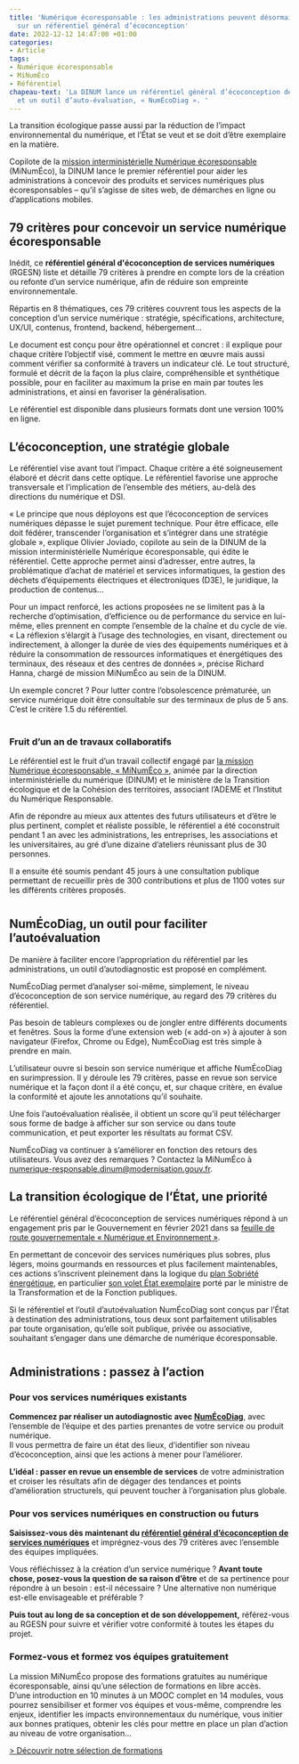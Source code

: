```yaml
---
title: 'Numérique écoresponsable : les administrations peuvent désormais s’appuyer
  sur un référentiel général d’écoconception'
date: 2022-12-12 14:47:00 +01:00
categories:
- Article
tags:
- Numérique écoresponsable
- MiNumÉco
- Référentiel
chapeau-text: 'La DINUM lance un référentiel général d’écoconception de services numériques
  et un outil d’auto-évaluation, « NumÉcoDiag ». '
---
```


La transition écologique passe aussi par la réduction de l’impact environnemental du numérique, et l’État se veut et se doit d’être exemplaire en la matière.

Copilote de la [mission interministérielle Numérique écoresponsable](https://ecoresponsable.numerique.gouv.fr/ "mission interministérielle Numérique écoresponsable - Lien externe") (MiNumÉco), la DINUM lance le premier référentiel pour aider les administrations à concevoir des produits et services numériques plus écoresponsables – qu’il s’agisse de sites web, de démarches en ligne ou d’applications mobiles.

## 79 critères pour concevoir un service numérique écoresponsable

Inédit, ce **référentiel général d'écoconception de services numériques** (RGESN) liste et détaille 79 critères à prendre en compte lors de la création ou refonte d’un service numérique, afin de réduire son empreinte environnementale.

Répartis en 8 thématiques, ces 79 critères couvrent tous les aspects de la conception d’un service numérique : stratégie, spécifications, architecture, UX/UI, contenus, frontend, backend, hébergement…

Le document est conçu pour être opérationnel et concret : il explique pour chaque critère l’objectif visé, comment le mettre en œuvre mais aussi comment vérifier sa conformité à travers un indicateur clé. Le tout structuré, formulé et décrit de la façon la plus claire, compréhensible et synthétique possible, pour en faciliter au maximum la prise en main par toutes les administrations, et ainsi en favoriser la généralisation.

Le référentiel est disponible dans plusieurs formats dont une version 100% en ligne.

## L’écoconception, une stratégie globale

Le référentiel vise avant tout l’impact. Chaque critère a été soigneusement élaboré et décrit dans cette optique. Le référentiel favorise une approche transversale et l’implication de l’ensemble des métiers, au-delà des directions du numérique et DSI. 

« Le principe que nous déployons est que l’écoconception de services numériques dépasse le sujet purement technique. Pour être efficace, elle doit fédérer, transcender l’organisation et s’intégrer dans une stratégie globale », explique Olivier Joviado, copilote au sein de la DINUM de la mission interministérielle Numérique écoresponsable, qui édite le référentiel. Cette approche permet ainsi d’adresser, entre autres, la problématique d’achat de matériel et services informatiques, la gestion des déchets d’équipements électriques et électroniques (D3E), le juridique, la production de contenus...

Pour un impact renforcé, les actions proposées ne se limitent pas à la recherche d’optimisation, d’efficience ou de performance du service en lui-même, elles prennent en compte l’ensemble de la chaîne et du cycle de vie. « La réflexion s’élargit à l’usage des technologies, en visant, directement ou indirectement, à allonger la durée de vies des équipements numériques et à réduire la consommation de ressources informatiques et énergétiques des terminaux, des réseaux et des centres de données », précise Richard Hanna, chargé de mission MiNumÉco au sein de la DINUM.

Un exemple concret ? Pour lutter contre l’obsolescence prématurée, un service numérique doit être consultable sur des terminaux de plus de 5 ans. C’est le critère 1.5 du référentiel.

<div class="encadre noir" style="margin-bottom:40px"><h3 style="margin-top: 40px;">Fruit d’un an de travaux collaboratifs</h3>
<p style="margin-bottom: 0.5em">Le référentiel est le fruit d’un travail collectif engagé par <a href="https://ecoresponsable.numerique.gouv.fr/" title="la mission Numérique écoresponsable - Lien externe">la mission Numérique écoresponsable, « MiNumÉco »</a>, animée par la direction interministérielle du numérique (DINUM) et le ministère de la Transition écologique et de la Cohésion des territoires, associant l’ADEME et l’Institut du Numérique Responsable.</p>
<p style="margin-bottom: 0.5em">Afin de répondre au mieux aux attentes des futurs utilisateurs et d’être le plus pertinent, complet et réaliste possible, le référentiel a été coconstruit pendant 1 an avec les administrations, les entreprises, les associations et les universitaires, au gré d’une dizaine d’ateliers réunissant plus de 30 personnes.</p>
<p style="margin-bottom: 0.5em">Il a ensuite été soumis pendant 45 jours à une consultation publique permettant de recueillir près de 300 contributions et plus de 1100 votes sur les différents critères proposés.</p></div>

## NumÉcoDiag, un outil pour faciliter l’autoévaluation

De manière à faciliter encore l’appropriation du référentiel par les administrations, un outil d’autodiagnostic est proposé en complément.

NumÉcoDiag permet d’analyser soi-même, simplement, le niveau d’écoconception de son service numérique, au regard des 79 critères du référentiel.

Pas besoin de tableurs complexes ou de jongler entre différents documents et fenêtres. Sous la forme d’une extension web (« add-on ») à ajouter à son navigateur (Firefox, Chrome ou Edge), NumÉcoDiag est très simple à prendre en main.

L’utilisateur ouvre si besoin son service numérique et affiche NumÉcoDiag en surimpression. Il y déroule les 79 critères, passe en revue son service numérique et la façon dont il a été conçu, et, sur chaque critère, en évalue la conformité et ajoute les annotations qu’il souhaite.

Une fois l’autoévaluation réalisée, il obtient un score qu’il peut télécharger sous forme de badge à afficher sur son service ou dans toute communication, et peut exporter les résultats au format CSV.

NumÉcoDiag va continuer à s’améliorer en fonction des retours des utilisateurs. Vous avez des remarques ? Contactez la MiNumÉco à [numerique-responsable.dinum@modernisation.gouv.fr](mailto:numerique-responsable.dinum@modernisation.gouv.fr "Ouvre une messagerie mail avec pour destinataire numerique-responsable.dinum@modernisation.gouv.fr").

## La transition écologique de l’État, une priorité

Le référentiel général d’écoconception de services numériques répond à un engagement pris par le Gouvernement en février 2021 dans sa [feuille de route gouvernementale « Numérique et Environnement »](https://www.gouvernement.fr/actualite/numerique-et-environnement-la-feuille-de-route-du-gouvernement "feuille de route gouvernementale Numérique et Environnement - Lien externe").

En permettant de concevoir des services numériques plus sobres, plus légers, moins gourmands en ressources et plus facilement maintenables, ces actions s’inscrivent pleinement dans la logique du [plan Sobriété énergétique](https://www.ecologie.gouv.fr/dossier-presse-plan-sobriete-energetique-mobilisation-generale "plan Sobriété énergétique - Lien externe"), en particulier [son volet État exemplaire](https://www.transformation.gouv.fr/ministre/actualite/plan-sobriete-letat-se-mobilise "son volet État exemplaire - Lien externe") porté par le ministre de la Transformation et de la Fonction publiques.

Si le référentiel et l’outil d’autoévaluation NumÉcoDiag sont conçus par l’État à destination des administrations, tous deux sont parfaitement utilisables par toute organisation, qu’elle soit publique, privée ou associative, souhaitant s’engager dans une démarche de numérique écoresponsable.

<div class="encadre noir" style="margin-bottom:40px"><h2 style="margin-top: 40px;">Administrations : passez à l’action</h2>
<h3>Pour vos services numériques existants</h3>
<p style="margin-bottom: 0.5em"><b>Commencez par réaliser un autodiagnostic avec <a href="https://ecoresponsable.numerique.gouv.fr/publications/referentiel-general-ecoconception/numecodiag/" title="NumÉcoDiag - Lien externe">NumÉcoDiag</a></b>, avec l’ensemble de l’équipe et des parties prenantes de votre service ou produit numérique. 
<br>Il vous permettra de faire un état des lieux, d’identifier son niveau d’écoconception, ainsi que les actions à mener pour l’améliorer.</p>

<p><b>L’idéal : passer en revue un ensemble de services</b> de votre administration et croiser les résultats afin de dégager des tendances et points d’amélioration structurels, qui peuvent toucher à l’organisation plus globale.</p>

<h3>Pour vos services numériques en construction ou futurs</h3>
<p style="margin-bottom: 0.5em"><b>Saisissez-vous dès maintenant du <a href="https://ecoresponsable.numerique.gouv.fr/publications/referentiel-general-ecoconception/" title="référentiel général d’écoconception de services numériques - Lien externe">référentiel général d’écoconception de services numériques</a></b> et imprégnez-vous des 79 critères avec l’ensemble des équipes impliquées.</p>
<p>Vous réfléchissez à la création d’un service numérique ? <b>Avant toute chose, posez-vous la question de sa raison d’être</b> et de sa pertinence pour répondre à un besoin : est-il nécessaire ? Une alternative non numérique est-elle envisageable et préférable ?</p>

<p style="margin-bottom: 0.5em"><b>Puis tout au long de sa conception et de son développement,</b> référez-vous au RGESN pour suivre et vérifier votre conformité à toutes les étapes du projet.</p>

<h3>Formez-vous et formez vos équipes gratuitement</h3>
<p style="margin-bottom: 0.5em">La mission MiNumÉco propose des formations gratuites au numérique écoresponsable, ainsi qu’une sélection de formations en libre accès.
<br>D’une introduction en 10 minutes à un MOOC complet en 14 modules, vous pourrez sensibiliser et former vos équipes et vous-même, comprendre les enjeux, identifier les impacts environnementaux du numérique, vous initier aux bonnes pratiques, obtenir les clés pour mettre en place un plan d’action au niveau de votre organisation…</p>

<p><a href="https://ecoresponsable.numerique.gouv.fr/formations/" title="Découvrir notre sélection de formations - Lien externe">> Découvrir notre sélection de formations</a></p>
</div>